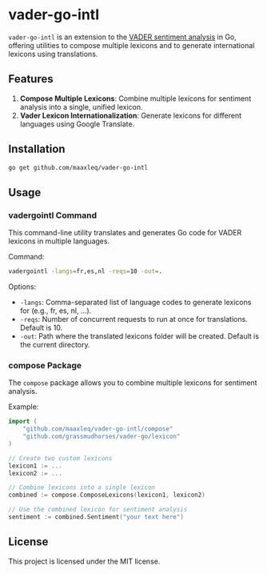# vader-go-intl

`vader-go-intl` is an extension to the [VADER sentiment analysis](https://github.com/grassmudhorses/vader-go) in Go, offering utilities to compose multiple lexicons and to generate international lexicons using translations.

## Features

1. **Compose Multiple Lexicons**: Combine multiple lexicons for sentiment analysis into a single, unified lexicon.
2. **Vader Lexicon Internationalization**: Generate lexicons for different languages using Google Translate.

## Installation

```bash
go get github.com/maaxleq/vader-go-intl
```

## Usage

### vadergointl Command

This command-line utility translates and generates Go code for VADER lexicons in multiple languages.

Command:

```bash
vadergointl -langs=fr,es,nl -reqs=10 -out=.
```

Options:

- `-langs`: Comma-separated list of language codes to generate lexicons for (e.g., fr, es, nl, ...).
- `-reqs`: Number of concurrent requests to run at once for translations. Default is 10.
- `-out`: Path where the translated lexicons folder will be created. Default is the current directory.

### compose Package

The `compose` package allows you to combine multiple lexicons for sentiment analysis.

Example:

```go
import (
	"github.com/maaxleq/vader-go-intl/compose"
	"github.com/grassmudhorses/vader-go/lexicon"
)

// Create two custom lexicons
lexicon1 := ...
lexicon2 := ...

// Combine lexicons into a single lexicon
combined := compose.ComposeLexicons(lexicon1, lexicon2)

// Use the combined lexicon for sentiment analysis
sentiment := combined.Sentiment("your text here")
```

## License

This project is licensed under the MIT license.
